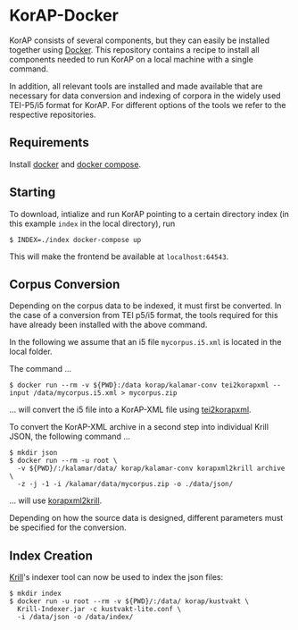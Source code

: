 # KorAP-Docker

KorAP consists of several components,
but they can easily be installed together using
[Docker](https://www.docker.com/).
This repository contains a recipe to install all
components needed to run KorAP on a local machine
with a single command.

In addition, all relevant tools are installed and
made available that are necessary for data conversion
and indexing of corpora in the widely used TEI-P5/i5
format for KorAP.
For different options of the tools we refer to the
respective repositories.

## Requirements

Install [docker](https://www.docker.com/) and [docker compose](https://github.com/docker/compose).

## Starting

To download, intialize and run KorAP pointing to a certain directory index
(in this example `index` in the local directory), run

```shell
$ INDEX=./index docker-compose up
```

This will make the frontend be available at
`localhost:64543`.


## Corpus Conversion

Depending on the corpus data to be indexed, it must first be converted.
In the case of a conversion from TEI p5/i5 format, the tools
required for this have already been installed with the above command.

In the following we assume that an i5 file `mycorpus.i5.xml` is
located in the local folder.

The command ...

```shell
$ docker run --rm -v ${PWD}:/data korap/kalamar-conv tei2korapxml --input /data/mycorpus.i5.xml > mycorpus.zip
```

... will convert the i5 file into a KorAP-XML file using
[tei2korapxml](https://github.com/KorAP/KorAP-XML-TEI).

To convert the KorAP-XML archive in a second step
into individual Krill JSON, the following command ...

```shell
$ mkdir json
$ docker run --rm -u root \
  -v ${PWD}/:/kalamar/data/ korap/kalamar-conv korapxml2krill archive \
  -z -j -1 -i /kalamar/data/mycorpus.zip -o ./data/json/
```

... will use [korapxml2krill](https://github.com/KorAP/KorAP-XML-Krill).

Depending on how the source data is designed, different parameters must be specified for the conversion.


## Index Creation

[Krill](https://github.com/KorAP/Krill)'s indexer tool can now
be used to index the json files:

```shell
$ mkdir index
$ docker run -u root --rm -v ${PWD}/:/data/ korap/kustvakt \
  Krill-Indexer.jar -c kustvakt-lite.conf \
  -i /data/json -o /data/index/
```
